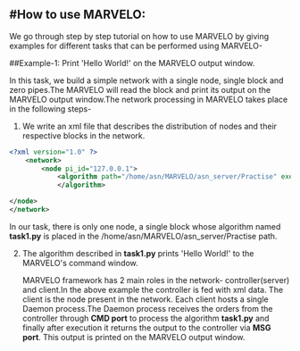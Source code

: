 #How to use MARVELO:
--------------------

We go through step by step tutorial on how to use MARVELO by giving examples for different tasks that can be performed using MARVELO-

##Example-1: Print 'Hello World!' on the MARVELO output window.

In this task, we build a simple network with a single node, single block and zero pipes.The MARVELO will read the block and print its output on the MARVELO output window.The network processing in MARVELO takes place in the following steps-

1. We write an xml file that describes the distribution of nodes and their respective blocks in the network.

```xml
<?xml version="1.0" ?>
	<network>
		<node pi_id="127.0.0.1">
			<algorithm path="/home/asn/MARVELO/asn_server/Practise" executable="./task1.py">                                	
			</algorithm>

</node>
</network>
```
In our task, there is only one node, a single block whose algorithm named **task1.py** is placed in the /home/asn/MARVELO/asn_server/Practise path.

2. The algorithm described in **task1.py** prints 'Hello World!' to the MARVELO's command window.

      MARVELO framework has 2 main roles in the network- controller(server) and client.In the above example the controller is fed with xml data. The client is the node present in the network. Each client hosts a single Daemon process.The Daemon process receives the orders from the controller through **CMD port** to process the algorithm **task1.py** and finally after execution it returns the output to the controller via **MSG port**. This output is printed on the MARVELO output window.





